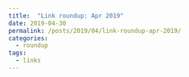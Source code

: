 ```yaml
---
title:  "Link roundup: Apr 2019"
date: 2019-04-30
permalink: /posts/2019/04/link-roundup-apr-2019/
categories: 
  - roundup
tags:
  - links
---
```


